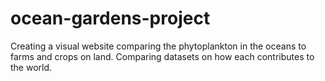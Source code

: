 # ocean-gardens-project

Creating a visual website comparing the phytoplankton in the oceans to farms and crops on land. Comparing datasets on how each contributes to the world.

